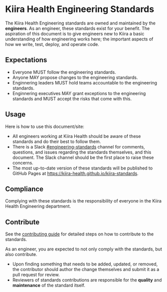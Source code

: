# Kiira Health Engineering Standards

The Kiira Health Engineering standards are owned and maintained by the __engineers__. As an engineer, these standards exist for your benefit. The aspiration of this document is to give engineers new to Kiira a basic understanding of how engineering works here; the important aspects of how we write, test, deploy, and operate code.

## Expectations

- Everyone MUST follow the engineering standards.
- Anyone MAY propose changes to the engineering standards.
- Enginnering leaders MUST hold teams accountable to the engineering standards.
- Enginnering executives MAY grant exceptions to the engineering standards and MUST accept the risks that come with this.

## Usage

Here is how to use this document/site:

- All engineers working at Kiira Health should be aware of these standards and do their best to follow them.
- There is a Slack [#engineering-standards](slack://channel?team=TSAPM59FH&id=C038WNB8VJM)  channel for comments, questions, and issues regarding the standards themselves, and this document. The Slack channel should be the first place to raise these concerns.
- The most up-to-date version of these standards will be published to GitHub Pages at https://kiira-health.github.io/kiira-standards.

## Compliance

Complying with these standards is the responsibility of everyone in the Kiira Health Engineering department.

## Contribute

See the [contributing guide](general-contributing.md) for detailed steps on how to contribute to the standards.

As an engineer, you are expected to not only comply with the standards, but also contribute.

- Upon finding something that needs to be added, updated, or removed, the contributor should author the change themselves and submit it as a pull request for review.
- Reviewers of standards contributions are responsible for the __quality__ and __maintenance__ of the standard itself.